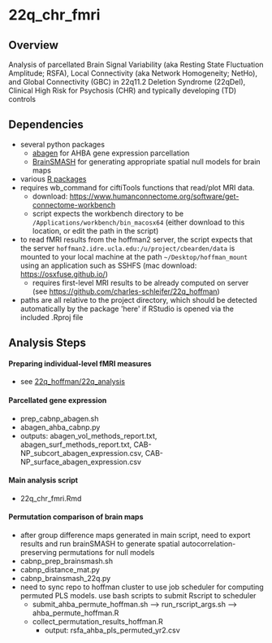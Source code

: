 # 22q_chr_fmri

## Overview
Analysis of parcellated Brain Signal Variability (aka Resting State Fluctuation Amplitude; RSFA), Local Connectivity (aka Network Homogeneity; NetHo), and Global Connectivity (GBC) in 22q11.2 Deletion Syndrome (22qDel), Clinical High Risk for Psychosis (CHR) and typically developing (TD) controls

## Dependencies
* several python packages
  * [abagen](https://abagen.readthedocs.io/en/stable/) for AHBA gene expression parcellation
  * [BrainSMASH](https://brainsmash.readthedocs.io/en/latest/) for generating appropriate spatial null models for brain maps 
* various [R packages](https://github.com/charles-schleifer/22q_chr_fmri/blob/main/package_versions.txt) 
* requires wb_command for ciftiTools functions that read/plot MRI data. 
  * download: https://www.humanconnectome.org/software/get-connectome-workbench
  * script expects the workbench directory to be `/Applications/workbench/bin_macosx64` (either download to this location, or edit the path in the script)
* to read fMRI results from the hoffman2 server, the script expects that the server `hoffman2.idre.ucla.edu:/u/project/cbearden/data` is mounted to your local machine at the path `~/Desktop/hoffman_mount` using an application such as SSHFS (mac download: https://osxfuse.github.io/)
  * requires first-level MRI results to be already computed on server (see https://github.com/charles-schleifer/22q_hoffman)
* paths are all relative to the project directory, which should be detected automatically by the package 'here' if RStudio is opened via the included .Rproj file 


## Analysis Steps

#### Preparing individual-level fMRI measures
* see [22q_hoffman/22q_analysis](https://github.com/charles-schleifer/22q_hoffman/tree/main/22q_analysis)

#### Parcellated gene expression
* prep_cabnp_abagen.sh
* abagen_ahba_cabnp.py
* outputs: abagen_vol_methods_report.txt, abagen_surf_methods_report.txt, CAB-NP_subcort_abagen_expression.csv, CAB-NP_surface_abagen_expression.csv

#### Main analysis script
* 22q_chr_fmri.Rmd

#### Permutation comparison of brain maps
* after group difference maps generated in main script, need to export results and run brainSMASH to generate spatial autocorrelation-preserving permutations for null models
* cabnp_prep_brainsmash.sh
* cabnp_distance_mat.py
* cabnp_brainsmash_22q.py
* need to sync repo to hoffman cluster to use job scheduler for computing permuted PLS models. use bash scripts to submit Rscript to scheduler
    * submit_ahba_permute_hoffman.sh --> run_rscript_args.sh --> ahba_permute_hoffman.R
    * collect_permutation_results_hoffman.R
        * output: rsfa_ahba_pls_permuted_yr2.csv
